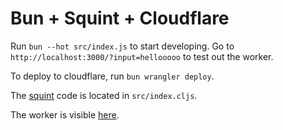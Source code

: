 # Bun + Squint + Cloudflare

Run `bun --hot src/index.js` to start developing.
Go to `http://localhost:3000/?input=hellooooo` to test out the worker.

To deploy to cloudflare, run `bun wrangler deploy`.

The [squint](https://github.com/squint-cljs/squint) code is located in `src/index.cljs`.

The worker is visible [here](https://freqs.borkdude.workers.dev/?input=hellooo).
